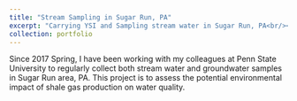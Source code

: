 ```yaml
---
title: "Stream Sampling in Sugar Run, PA"
excerpt: "Carrying YSI and Sampling stream water in Sugar Run, PA<br/><img src='/images/portfolio/022417.jpg'>"
collection: portfolio
---
```


Since 2017 Spring, I have been working with my colleagues at Penn State University to regularly collect both stream water and groundwater samples in Sugar Run area, PA. This project is to assess the potential environmental impact of shale gas production on water quality.
